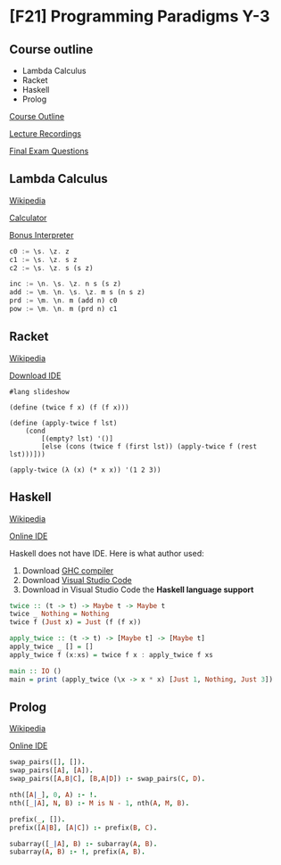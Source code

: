 # [F21] Programming Paradigms Y-3

## Course outline

* Lambda Calculus
* Racket
* Haskell
* Prolog

[Course Outline](https://docs.google.com/spreadsheets/d/1VPd8rdu_5SfPqgZrTYCrGrIKd2mOKsxOI_J7EIrarHQ/edit#gid=0)

[Lecture Recordings](https://www.youtube.com/playlist?list=PLov3NSwpY86eMWcSLVDi071ertPAA22Dr)

[Final Exam Questions](https://docs.google.com/spreadsheets/d/1mlgcu1c54fJR5M7MFuieSsc7jowtdUI1QCdR1TobOGg/edit#gid=0)

## Lambda Calculus

[Wikipedia](https://en.wikipedia.org/wiki/Lambda_calculus)

[Calculator](https://lambdacalc.io/)

[Bonus Interpreter](https://github.com/ParfenovIgor/LCP)

``` Haskell
c0 := \s. \z. z
c1 := \s. \z. s z
c2 := \s. \z. s (s z)

inc := \n. \s. \z. n s (s z)
add := \m. \n. \s. \z. m s (n s z)
prd := \m. \n. m (add n) c0
pow := \m. \n. m (prd n) c1
```

## Racket

[Wikipedia](https://en.wikipedia.org/wiki/Racket_(programming_language))

[Download IDE](https://download.racket-lang.org/)

``` Racket
#lang slideshow

(define (twice f x) (f (f x)))

(define (apply-twice f lst)
    (cond
        [(empty? lst) '()]
        [else (cons (twice f (first lst)) (apply-twice f (rest lst)))]))

(apply-twice (λ (x) (* x x)) '(1 2 3))
```

## Haskell

[Wikipedia](https://en.wikipedia.org/wiki/Haskell_(programming_language))

[Online IDE](https://code.world/haskell#)

Haskell does not have IDE. Here is what author used:
1. Download [GHC compiler](https://www.haskell.org/ghc/download.html)
2. Download [Visual Studio Code](https://code.visualstudio.com/)
3. Download in Visual Studio Code the **Haskell language support**

``` Haskell
twice :: (t -> t) -> Maybe t -> Maybe t
twice _ Nothing = Nothing
twice f (Just x) = Just (f (f x))

apply_twice :: (t -> t) -> [Maybe t] -> [Maybe t]
apply_twice _ [] = []
apply_twice f (x:xs) = twice f x : apply_twice f xs

main :: IO ()
main = print (apply_twice (\x -> x * x) [Just 1, Nothing, Just 3])
```

## Prolog

[Wikipedia](https://en.wikipedia.org/wiki/Prolog)

[Online IDE](https://swish.swi-prolog.org/)

``` Prolog
swap_pairs([], []).
swap_pairs([A], [A]).
swap_pairs([A,B|C], [B,A|D]) :- swap_pairs(C, D).

nth([A|_], 0, A) :- !.
nth([_|A], N, B) :- M is N - 1, nth(A, M, B).

prefix(_, []).
prefix([A|B], [A|C]) :- prefix(B, C).

subarray([_|A], B) :- subarray(A, B).
subarray(A, B) :- !, prefix(A, B). 
```
